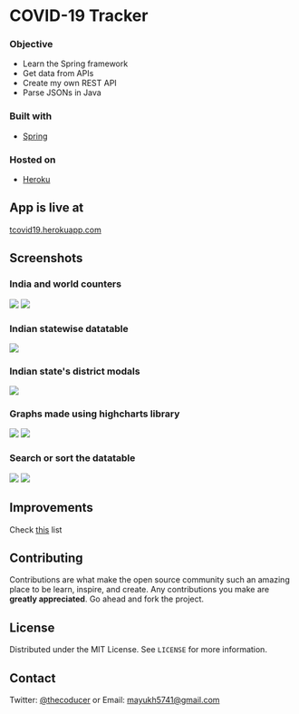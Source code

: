 # COVID-19 Tracker

### Objective
* Learn the Spring framework
* Get data from APIs
* Create my own REST API
* Parse JSONs in Java

### Built with
* [Spring](https://spring.io/)

### Hosted on
* [Heroku](https://www.heroku.com/)

## App is live at
[tcovid19.herokuapp.com](http://tcovid19.herokuapp.com/)

## Screenshots
### India and world counters
![](https://raw.githubusercontent.com/thecoducer/covid19-tracker/master/screenshots/india-counters.png)
![](https://raw.githubusercontent.com/thecoducer/covid19-tracker/master/screenshots/world-counters.png)
### Indian statewise datatable
![](https://raw.githubusercontent.com/thecoducer/covid19-tracker/master/screenshots/india-state-table.png)
### Indian state's district modals
![](https://raw.githubusercontent.com/thecoducer/covid19-tracker/master/screenshots/district-modal.png)
### Graphs made using highcharts library
![](https://raw.githubusercontent.com/thecoducer/covid19-tracker/master/screenshots/india-graphs.png)
![](https://raw.githubusercontent.com/thecoducer/covid19-tracker/master/screenshots/world-graphs.png)
### Search or sort the datatable
![](https://raw.githubusercontent.com/thecoducer/covid19-tracker/master/screenshots/search-state.png)
![](https://raw.githubusercontent.com/thecoducer/covid19-tracker/master/screenshots/world-table.png)

## Improvements
Check [this]() list

## Contributing
Contributions are what make the open source community such an amazing place to be learn, inspire, and create. Any contributions you make are **greatly appreciated**. Go ahead and fork the project.

## License
Distributed under the MIT License. See `LICENSE` for more information.

## Contact
Twitter: [@thecoducer](https://twitter.com/thecoducer) or Email: [mayukh5741@gmail.com](mailto:mayukh5741@gmail.com)
